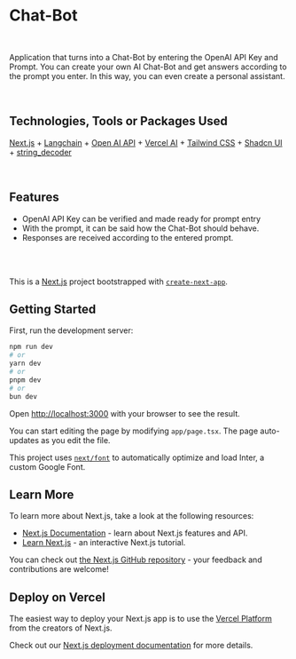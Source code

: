 # Chat-Bot

<br>

Application that turns into a Chat-Bot by entering the OpenAI API Key and Prompt. You can create your own AI Chat-Bot and get answers according to the prompt you enter. In this way, you can even create a personal assistant.

<br>

## Technologies, Tools or Packages Used

[Next.js](https://nextjs.org/) + [Langchain](https://www.langchain.com/) + [Open AI API](https://platform.openai.com/docs/overview) + [Vercel AI](https://sdk.vercel.ai/docs) + [Tailwind CSS](https://tailwindcss.com/) + [Shadcn UI](https://ui.shadcn.com/) + [string_decoder](https://www.npmjs.com/package/string_decoder)

<br>

## Features

- OpenAI API Key can be verified and made ready for prompt entry
- With the prompt, it can be said how the Chat-Bot should behave.
- Responses are received according to the entered prompt.

<br><br>

This is a [Next.js](https://nextjs.org/) project bootstrapped with [`create-next-app`](https://github.com/vercel/next.js/tree/canary/packages/create-next-app).

## Getting Started

First, run the development server:

```bash
npm run dev
# or
yarn dev
# or
pnpm dev
# or
bun dev
```

Open [http://localhost:3000](http://localhost:3000) with your browser to see the result.

You can start editing the page by modifying `app/page.tsx`. The page auto-updates as you edit the file.

This project uses [`next/font`](https://nextjs.org/docs/basic-features/font-optimization) to automatically optimize and load Inter, a custom Google Font.

## Learn More

To learn more about Next.js, take a look at the following resources:

- [Next.js Documentation](https://nextjs.org/docs) - learn about Next.js features and API.
- [Learn Next.js](https://nextjs.org/learn) - an interactive Next.js tutorial.

You can check out [the Next.js GitHub repository](https://github.com/vercel/next.js/) - your feedback and contributions are welcome!

## Deploy on Vercel

The easiest way to deploy your Next.js app is to use the [Vercel Platform](https://vercel.com/new?utm_medium=default-template&filter=next.js&utm_source=create-next-app&utm_campaign=create-next-app-readme) from the creators of Next.js.

Check out our [Next.js deployment documentation](https://nextjs.org/docs/deployment) for more details.
